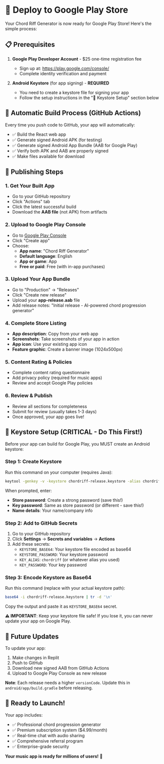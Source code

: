 # 🚀 Deploy to Google Play Store

Your Chord Riff Generator is now ready for Google Play Store! Here's the simple process:

## 📋 Prerequisites

1. **Google Play Developer Account** - $25 one-time registration fee
   - Sign up at: https://play.google.com/console/
   - Complete identity verification and payment

2. **Android Keystore** (for app signing) - **REQUIRED**
   - You need to create a keystore file for signing your app
   - Follow the setup instructions in the "🔐 Keystore Setup" section below

## 🔄 Automatic Build Process (GitHub Actions)

Every time you push code to GitHub, your app will automatically:
- ✅ Build the React web app
- ✅ Generate signed Android APK (for testing)
- ✅ Generate signed Android App Bundle (AAB for Google Play)
- ✅ Verify both APK and AAB are properly signed
- ✅ Make files available for download

## 📱 Publishing Steps

### 1. Get Your Built App
- Go to your GitHub repository
- Click "Actions" tab
- Click the latest successful build
- Download the **AAB file** (not APK) from artifacts

### 2. Upload to Google Play Console
- Go to [Google Play Console](https://play.google.com/console/)
- Click "Create app"
- Choose:
  - **App name**: "Chord Riff Generator"
  - **Default language**: English
  - **App or game**: App
  - **Free or paid**: Free (with in-app purchases)

### 3. Upload Your App Bundle
- Go to "Production" → "Releases"
- Click "Create new release"
- Upload your **app-release.aab** file
- Add release notes: "Initial release - AI-powered chord progression generator"

### 4. Complete Store Listing
- **App description**: Copy from your web app
- **Screenshots**: Take screenshots of your app in action
- **App icon**: Use your existing app icon
- **Feature graphic**: Create a banner image (1024x500px)

### 5. Content Rating & Policies
- Complete content rating questionnaire
- Add privacy policy (required for music apps)
- Review and accept Google Play policies

### 6. Review & Publish
- Review all sections for completeness
- Submit for review (usually takes 1-3 days)
- Once approved, your app goes live!

## 🔐 Keystore Setup (CRITICAL - Do This First!)

Before your app can build for Google Play, you MUST create an Android keystore:

### Step 1: Create Keystore
Run this command on your computer (requires Java):
```bash
keytool -genkey -v -keystore chordriff-release.keystore -alias chordriff -keyalg RSA -keysize 2048 -validity 10000
```

When prompted, enter:
- **Store password**: Create a strong password (save this!)
- **Key password**: Same as store password (or different - save this!)
- **Name details**: Your name/company info

### Step 2: Add to GitHub Secrets
1. Go to your GitHub repository
2. Click **Settings** → **Secrets and variables** → **Actions**
3. Add these secrets:
   - `KEYSTORE_BASE64`: Your keystore file encoded as base64
   - `KEYSTORE_PASSWORD`: Your keystore password
   - `KEY_ALIAS`: `chordriff` (or whatever alias you used)
   - `KEY_PASSWORD`: Your key password

### Step 3: Encode Keystore as Base64
Run this command (replace with your actual keystore path):
```bash
base64 -i chordriff-release.keystore | tr -d '\n'
```
Copy the output and paste it as `KEYSTORE_BASE64` secret.

**⚠️ IMPORTANT**: Keep your keystore file safe! If you lose it, you can never update your app on Google Play.

## 🔄 Future Updates

To update your app:
1. Make changes in Replit
2. Push to GitHub  
3. Download new signed AAB from GitHub Actions
4. Upload to Google Play Console as new release

**Note**: Each release needs a higher `versionCode`. Update this in `android/app/build.gradle` before releasing.

## 🎵 Ready to Launch!

Your app includes:
- ✅ Professional chord progression generator
- ✅ Premium subscription system ($4.99/month)
- ✅ Real-time chat with audio sharing
- ✅ Comprehensive referral program
- ✅ Enterprise-grade security

**Your music app is ready for millions of users!** 🌟